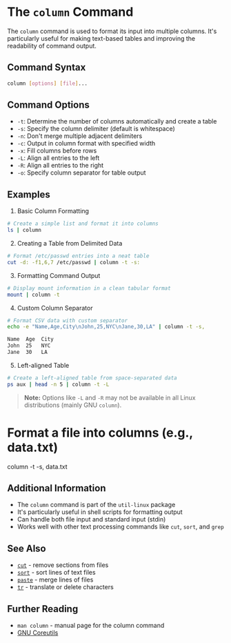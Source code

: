 # The `column` Command

The `column` command is used to format its input into multiple columns. It's particularly useful for making text-based tables and improving the readability of command output.

## Command Syntax
```bash
column [options] [file]...
```

## Command Options
- `-t`: Determine the number of columns automatically and create a table
- `-s`: Specify the column delimiter (default is whitespace)
- `-n`: Don't merge multiple adjacent delimiters
- `-c`: Output in column format with specified width
- `-x`: Fill columns before rows
- `-L`: Align all entries to the left
- `-R`: Align all entries to the right
- `-o`: Specify column separator for table output

## Examples

1. Basic Column Formatting
```bash
# Create a simple list and format it into columns
ls | column
```

2. Creating a Table from Delimited Data
```bash
# Format /etc/passwd entries into a neat table
cut -d: -f1,6,7 /etc/passwd | column -t -s:
```

3. Formatting Command Output
```bash
# Display mount information in a clean tabular format
mount | column -t
```

4. Custom Column Separator
```bash
# Format CSV data with custom separator
echo -e "Name,Age,City\nJohn,25,NYC\nJane,30,LA" | column -t -s,

Name  Age  City
John  25   NYC
Jane  30   LA

```

5. Left-aligned Table
```bash
# Create a left-aligned table from space-separated data
ps aux | head -n 5 | column -t -L
```
> **Note:** Options like `-L` and `-R` may not be available in all Linux distributions (mainly GNU `column`).

# Format a file into columns (e.g., data.txt)
column -t -s, data.txt

## Additional Information
- The `column` command is part of the `util-linux` package
- It's particularly useful in shell scripts for formatting output
- Can handle both file input and standard input (stdin)
- Works well with other text processing commands like `cut`, `sort`, and `grep`

## See Also
- [`cut`](098-the-cut-command.md) - remove sections from files
- [`sort`](059-the-sort-command.md) - sort lines of text files
- [`paste`](060-the-paste-command.md) - merge lines of files
- [`tr`](119-the-tr-command.md) - translate or delete characters

## Further Reading
- `man column` - manual page for the column command
- [GNU Coreutils](https://www.gnu.org/software/coreutils/)
